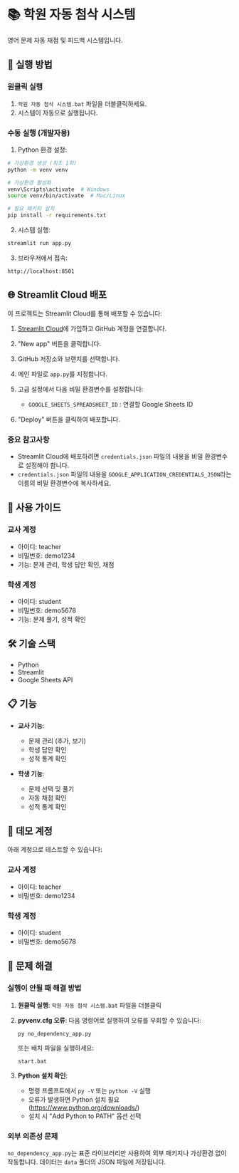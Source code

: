 # 📚 학원 자동 첨삭 시스템

영어 문제 자동 채점 및 피드백 시스템입니다.

## 🚀 실행 방법

### 원클릭 실행
1. `학원 자동 첨삭 시스템.bat` 파일을 더블클릭하세요.
2. 시스템이 자동으로 실행됩니다.

### 수동 실행 (개발자용)
1. Python 환경 설정:
```bash
# 가상환경 생성 (최초 1회)
python -m venv venv

# 가상환경 활성화
venv\Scripts\activate  # Windows
source venv/bin/activate  # Mac/Linux

# 필요 패키지 설치
pip install -r requirements.txt
```

2. 시스템 실행:
```bash
streamlit run app.py
```

3. 브라우저에서 접속:
```
http://localhost:8501
```

## 🌐 Streamlit Cloud 배포

이 프로젝트는 Streamlit Cloud를 통해 배포할 수 있습니다:

1. [Streamlit Cloud](https://streamlit.io/cloud)에 가입하고 GitHub 계정을 연결합니다.
2. "New app" 버튼을 클릭합니다.
3. GitHub 저장소와 브랜치를 선택합니다.
4. 메인 파일로 `app.py`를 지정합니다.
5. 고급 설정에서 다음 비밀 환경변수를 설정합니다:
   - `GOOGLE_SHEETS_SPREADSHEET_ID` : 연결할 Google Sheets ID

6. "Deploy" 버튼을 클릭하여 배포합니다.

### 중요 참고사항
- Streamlit Cloud에 배포하려면 `credentials.json` 파일의 내용을 비밀 환경변수로 설정해야 합니다.
- `credentials.json` 파일의 내용을 `GOOGLE_APPLICATION_CREDENTIALS_JSON`라는 이름의 비밀 환경변수에 복사하세요.

## 📝 사용 가이드

### 교사 계정
- 아이디: teacher
- 비밀번호: demo1234
- 기능: 문제 관리, 학생 답안 확인, 채점

### 학생 계정
- 아이디: student
- 비밀번호: demo5678
- 기능: 문제 풀기, 성적 확인

## 🛠️ 기술 스택
- Python
- Streamlit
- Google Sheets API

## 📋 기능

- **교사 기능**:
  - 문제 관리 (추가, 보기)
  - 학생 답안 확인
  - 성적 통계 확인

- **학생 기능**:
  - 문제 선택 및 풀기
  - 자동 채점 확인
  - 성적 통계 확인

## 🔑 데모 계정

아래 계정으로 테스트할 수 있습니다:

### 교사 계정
- 아이디: teacher
- 비밀번호: demo1234

### 학생 계정
- 아이디: student
- 비밀번호: demo5678

## 📝 문제 해결

### 실행이 안될 때 해결 방법

1. **원클릭 실행**: `학원 자동 첨삭 시스템.bat` 파일을 더블클릭

2. **pyvenv.cfg 오류**:
   다음 명령어로 실행하여 오류를 우회할 수 있습니다:
   ```
   py no_dependency_app.py
   ```
   또는 배치 파일을 실행하세요:
   ```
   start.bat
   ```

3. **Python 설치 확인**:
   - 명령 프롬프트에서 `py -V` 또는 `python -V` 실행
   - 오류가 발생하면 Python 설치 필요 (https://www.python.org/downloads/)
   - 설치 시 "Add Python to PATH" 옵션 선택

### 외부 의존성 문제

`no_dependency_app.py`는 표준 라이브러리만 사용하여 외부 패키지나 가상환경 없이 작동합니다.
데이터는 `data` 폴더의 JSON 파일에 저장됩니다. 